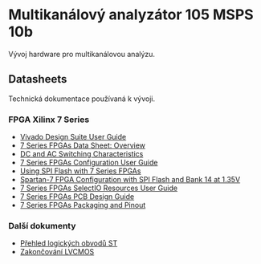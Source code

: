 # Multikanálový analyzátor 105 MSPS 10b

Vývoj hardware pro multikanálovou analýzu.

## Datasheets
Technická dokumentace používaná k vývoji.
### FPGA Xilinx 7 Series
- [Vivado Design Suite User Guide](https://www.xilinx.com/support/documentation/sw_manuals/xilinx2016_2/ug908-vivado-programming-debugging.pdf)
- [7 Series FPGAs Data Sheet: Overview](https://www.xilinx.com/support/documentation/data_sheets/ds180_7Series_Overview.pdf)
- [DC and AC Switching Characteristics](https://www.xilinx.com/support/documentation/data_sheets/ds189-spartan-7-data-sheet.pdf)
- [7 Series FPGAs Configuration User Guide](https://www.xilinx.com/support/documentation/user_guides/ug470_7Series_Config.pdf)
- [Using SPI Flash with 7 Series FPGAs](https://www.xilinx.com/support/documentation/application_notes/xapp586-spi-flash.pdf)
- [Spartan-7 FPGA Configuration with SPI Flash and Bank 14 at 1.35V](https://www.xilinx.com/support/documentation/application_notes/xapp1313-spartan-spi-config.pdf)
- [7 Series FPGAs SelectIO Resources User Guide](https://www.xilinx.com/support/documentation/user_guides/ug471_7Series_SelectIO.pdf)
- [7 Series FPGAs PCB Design Guide](https://www.xilinx.com/support/documentation/user_guides/ug483_7Series_PCB.pdf)
- [7 Series FPGAs Packaging and Pinout](https://www.xilinx.com/support/documentation/user_guides/ug475_7Series_Pkg_Pinout.pdf)

### Další dokumenty
- [Přehled logických obvodů ST](https://www.mouser.com/catalog/supplier/library/pdf/STLogic.pdf)
- [Zakončování LVCMOS](https://www.idt.com/eu/en/document/apn/953-quick-guide-output-terminations)

